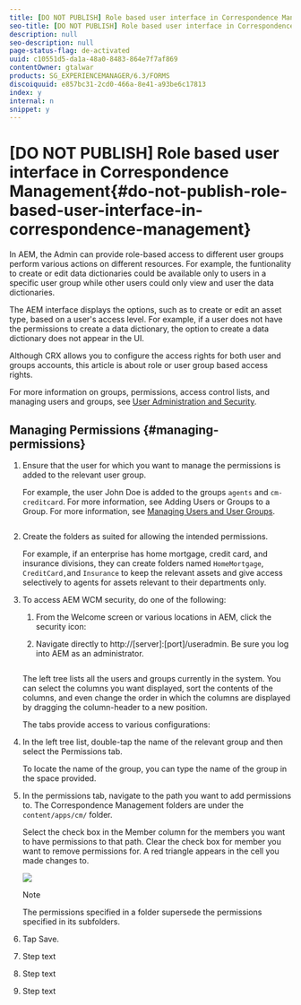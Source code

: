 ```yaml
---
title: [DO NOT PUBLISH] Role based user interface in Correspondence Management
seo-title: [DO NOT PUBLISH] Role based user interface in Correspondence Management
description: null
seo-description: null
page-status-flag: de-activated
uuid: c10551d5-da1a-48a0-8483-864e7f7af869
contentOwner: gtalwar
products: SG_EXPERIENCEMANAGER/6.3/FORMS
discoiquuid: e857bc31-2cd0-466a-8e41-a93be6c17813
index: y
internal: n
snippet: y
---
```


# [DO NOT PUBLISH] Role based user interface in Correspondence Management{#do-not-publish-role-based-user-interface-in-correspondence-management}

In AEM, the Admin can provide role-based access to different user groups perform various actions on different resources. For example, the funtionality to create or edit data dictionaries could be available only to users in a specific user group while other users could only view and user the data dictionaries.

The AEM interface displays the options, such as to create or edit an asset type, based on a user's access level. For example, if a user does not have the permissions to create a data dictionary, the option to create a data dictionary does not appear in the UI.

Although CRX allows you to configure the access rights for both user and groups accounts, this article is about role or user group based access rights.

For more information on groups, permissions, access control lists, and managing users and groups, see [User Administration and Security](/6-4/sites/administering/using/security.md).

<!--
Comment Type: annotation
Last Modified By: gtalwar
Last Modified Date: 2017-09-11T08:57:56.799-0400
two use cases 1- cm - different modules 2- within CM multiple folders for similar type of assets
-->

<!--
Comment Type: annotation
Last Modified By: gtalwar
Last Modified Date: 2017-09-14T09:06:01.375-0400
So, the UI filtering works for both user and group accounts?
-->

<!--
Comment Type: annotation
Last Modified By: gtalwar
Last Modified Date: 2017-09-14T09:20:08.891-0400
If customer wants to have different persona for different asset types within the same console, and wants to hide some actions for one asset type over another, that can not be achieved by following this user story. For eg. If customer wants to hide actions for Adaptive Document and display all actions for form set, this can not be achieved by this user story. The reason for the same is that since these different asset ty
-->

## Managing Permissions {#managing-permissions}

1. Ensure that the user for which you want to manage the permissions is added to the relevant user group.

   For example, the user John Doe is added to the groups `agents` and `cm-creditcard`. For more information, see Adding Users or Groups to a Group. For more information, see [Managing Users and User Groups](/6-4/communities/using/users.md).

   ![]()

1. Create the folders as suited for allowing the intended permissions.

   For example, if an enterprise has home mortgage, credit card, and insurance divisions, they can create folders named `HomeMortgage`, `CreditCard,`and `Insurance` to keep the relevant assets and give access selectively to agents for assets relevant to their departments only.

   <!--
   Comment Type: annotation
   Last Modified By: gtalwar
   Last Modified Date: 2017-09-25T10:18:53.268-0400
   more information needs to be added about creating the folders.
   -->

1. To access AEM WCM security, do one of the following:

    1. From the Welcome screen or various locations in AEM, click the security icon:  

    1. Navigate directly to http://[server]:[port]/useradmin. Be sure you log into AEM as an administrator.

       ![]()

   The left tree lists all the users and groups currently in the system. You can select the columns you want displayed, sort the contents of the columns, and even change the order in which the columns are displayed by dragging the column-header to a new position.

   The tabs provide access to various configurations:

1. In the left tree list, double-tap the name of the relevant group and then select the Permissions tab.

   To locate the name of the group, you can type the name of the group in the space provided.

1. In the permissions tab, navigate to the path you want to add permissions to. The Correspondence Management folders are under the `content/apps/cm/` folder.

   Select the check box in the Member column for the members you want to have permissions to that path. Clear the check box for member you want to remove permissions for. A red triangle appears in the cell you made changes to.

   ![](assets/useradmin-creditcard.png)

   >[!NOTE]
   >
   >The permissions specified in a folder supersede the permissions specified in its subfolders.

1. Tap Save.
1. Step text
1. Step text
1. Step text

